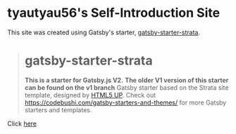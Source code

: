 # tyautyau56's Self-Introduction Site

This site was created using Gatsby's starter, [gatsby-starter-strata](https://github.com/codebushi/gatsby-starter-strata).

> # gatsby-starter-strata
> **This is a starter for Gatsby.js V2.**
> **The older V1 version of this starter can be found on the v1 branch**
> Gatsby starter based on the Strata site template, designed by [HTML5 UP](https://html5up.net/strata). Check out https://codebushi.com/gatsby-starters-and-themes/ for more Gatsby starters and templates.

Click [here](https://tyautyau56.netlify.app)
